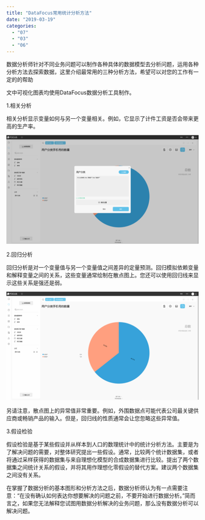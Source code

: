 ```yaml
---
title: "DataFocus常用统计分析方法"
date: "2019-03-19"
categories: 
  - "07"
  - "03"
  - "06"
---
```


数据分析师针对不同业务问题可以制作各种具体的数据模型去分析问题，运用各种分析方法去探索数据，这里介绍最常用的三种分析方法，希望可以对您的工作有一定的的帮助

文中可视化图表均使用DataFocus数据分析工具制作。

1.相关分析

相关分析显示变量如何与另一个变量相关。例如，它显示了计件工资是否会带来更高的生产率。

![](images/word-image-124.png)

2.回归分析

回归分析是对一个变量值与另一个变量值之间差异的定量预测。回归模拟依赖变量和解释变量之间的关系，这些变量通常绘制在散点图上。您还可以使用回归线来显示这些关系是强还是弱。

![](images/word-image-125.png)

另请注意，散点图上的异常值非常重要。例如，外围数据点可能代表公司最关键供应商或畅销产品的输入。但是，回归线的性质通常会让您忽略这些异常值。

3.假设检验

假设检验是基于某些假设并从样本到人口的数理统计中的统计分析方法。主要是为了解决问题的需要，对整体研究提出一些假设。通常，比较两个统计数据集，或者将通过采样获得的数据集与来自理想化模型的合成数据集进行比较。提出了两个数据集之间统计关系的假设，并将其用作理想化零假设的替代方案。建议两个数据集之间没有关系。

在掌握了数据分析的基本图形和分析方法之后，数据分析师认为有一点需要注意：“在没有确认如何表达你想要解决的问题之前，不要开始进行数据分析。”简而言之，如果您无法解释您试图用数据分析解决的业务问题，那么没有数据分析可以解决问题。
